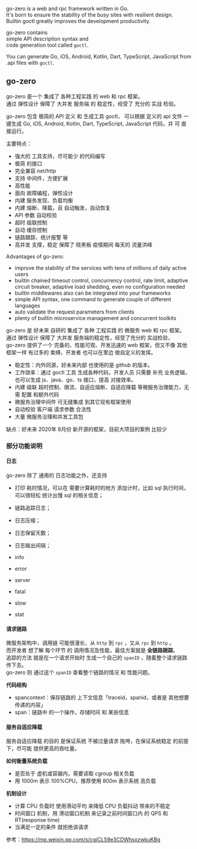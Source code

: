 



go-zero is a web and rpc framework written in Go.   
It's born to ensure the stability of the busy sites with resilient design.   
Builtin goctl greatly improves the development productivity.  




go-zero contains   
simple API description syntax and   
code generation tool called `goctl`.   

You can generate Go, iOS, Android, Kotlin, Dart, TypeScript, JavaScript from .api files with `goctl`.



## go-zero

go-zero 是一个 集成了 各种工程实践 的 web 和 rpc 框架。  
通过 弹性设计 保障了 大并发 服务端 的 稳定性，经受了 充分的 实战 检验。

go-zero 包含 极简的 API 定义 和 生成工具 goctl，
可以根据 定义的 api 文件 一键生成 Go, iOS, Android, Kotlin, Dart, TypeScript, JavaScript 代码，并 可 直接运行。

主要特点：
- 强大的 工具支持，尽可能少 的代码编写
- 极简 的接口
- 完全兼容 net/http
- 支持 中间件，方便扩展
- 高性能
- 面向 故障编程，弹性设计
- 内建 服务发现、负载均衡
- 内建 熔断、降载，且 自动触发，自动恢复
- API 参数 自动校验
- 超时 级联控制
- 自动 缓存控制
- 链路跟踪、统计报警 等
- 高并发 支撑，稳定 保障了 晓黑板 疫情期间 每天的 流量洪峰



Advantages of go-zero:

* improve the stability   of the services    with tens of millions of daily active users
* builtin chained timeout control,     concurrency control,    rate limit,    adaptive circuit breaker, adaptive load shedding,      even no configuration needed
* builtin middlewares     also can be integrated into your frameworks
* simple API syntax,    one command to generate couple of different languages
* auto validate the request parameters from clients
* plenty of builtin microservice management      and concurrent toolkits




go-zero 是 好未来 自研的 集成了 各种 工程实践 的 微服务 web 和 rpc 框架。  
通过 弹性设计 保障了 大并发 服务端的稳定性，经受了充分的 实战检验，  
go-zero 提供了一个 完备的、性能可观、开发迅速的 web 框架，但又不像 其他框架一样 有过多的 束缚，开发者 也可以在里边 做自定义的发挥。



- 稳定性：内外同源，好未来内部 也使用的是 github 的版本。
- 工作效率：通过 goctl 工具 生成各种代码，开发人员 只需要 补充 业务逻辑，也可以生成 js、java、go、ts 接口，提高 对接效率。
- 内建 级联 超时控制、限流、自适应熔断、自适应降载 等微服务治理能力，无需 配置 和额外代码
- 微服务治理中间件  可无缝集成 到其它现有框架使用
- 自动校验 客户端 请求参数 合法性
- 大量 微服务治理和并发工具包

缺点：好未来 2020年 8月份 新开源的框架，目前大项目的案例 比较少



### 部分功能说明

#### 日志

go-zero 除了 通用的 日志功能之外，还支持

- 打印 耗时情况，可以在 需要计算耗时的地方 添加计时，比如 sql 执行时间，可以很轻松 统计出慢 sql 的相关信息；
- 链路追踪日志；
- 日志压缩；
- 日志保留天数；
- 日志输出间隔；



- info
- error
- server
- fatal
- slow
- stat



#### 请求链路

微服务架构中，调用链 可能很漫长，从 `http` 到 `rpc` ，又从 `rpc` 到 `http` 。  
而开发者 想了解 每个环节 的 调用情况及性能，最佳方案就是 **全链路跟踪**。  
追踪的方法 就是在一个请求开始时 生成一个自己的 `spanID` ，随着整个请求链路 传下去。  
go-zero 则 通过这个 `spanID` 查看整个链路的情况 和 性能问题。  

**代码结构**

- spancontext：保存链路的 上下文信息「traceid，spanid，或者是 其他想要传递的内容」
- span：链路中 的一个操作，存储时间 和 某些信息



#### 服务自适应降载

服务自适应降载 的目的 是保证系统 不被过量请求 拖垮，在保证系统稳定 的前提下，尽可能 提供更高的吞吐量。

**如何衡量系统负载**

- 是否处于 虚机或容器内，需要读取 cgroup 相关负载
- 用 1000m 表示 100%CPU，推荐使用 800m 表示系统 高负载

**机制设计**

- 计算 CPU 负载时  使用滑动平均 来降低 CPU 负载抖动  带来的不稳定
- 时间窗口 机制，用 滑动窗口机制 来记录之前时间窗口内 的 QPS 和 RT(response time)
- 当满足一定的条件 就拒绝该请求

参考：https://mp.weixin.qq.com/s/cgjCL59e3CDWhsxzwkuKBg